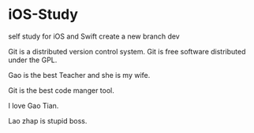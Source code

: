 # iOS-Study
self study for iOS and Swift
create a new branch dev

Git is a distributed version control system.
Git is free software distributed under the GPL.

Gao is the best Teacher and she is my wife.

Git is the best code manger tool.

I love Gao Tian.

Lao zhap is stupid boss.
